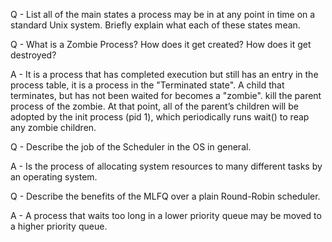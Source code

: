 Q - List all of the main states a process may be in at any point in time on a standard Unix system. Briefly explain what each of these states mean.

Q - What is a Zombie Process? How does it get created? How does it get destroyed?

A - It is a process that has completed execution but still has an entry in the process table, it is a process in the "Terminated state". A child that terminates, but has not been waited for becomes a "zombie". kill the parent process of the zombie. At that point, all of the parent’s children will be adopted by the init process (pid 1), which periodically runs wait() to reap any zombie children.

Q - Describe the job of the Scheduler in the OS in general.

A -  Is the process of allocating system resources to many different tasks by an operating system.

Q - Describe the benefits of the MLFQ over a plain Round-Robin scheduler.

A - A process that waits too long in a lower priority queue may be moved to a higher priority queue.
